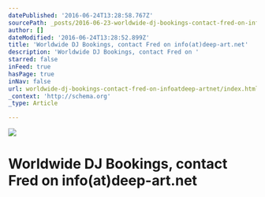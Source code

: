 ```yaml
---
datePublished: '2016-06-24T13:28:58.767Z'
sourcePath: _posts/2016-06-23-worldwide-dj-bookings-contact-fred-on-infoatdeep-artnet.md
author: []
dateModified: '2016-06-24T13:28:52.899Z'
title: 'Worldwide DJ Bookings, contact Fred on info(at)deep-art.net'
description: 'Worldwide DJ Bookings, contact Fred on '
starred: false
inFeed: true
hasPage: true
inNav: false
url: worldwide-dj-bookings-contact-fred-on-infoatdeep-artnet/index.html
_context: 'http://schema.org'
_type: Article

---
```

![](https://the-grid-user-content.s3-us-west-2.amazonaws.com/1d4564b9-cea6-4a45-b087-fa4529700de8.jpg)

# Worldwide DJ Bookings, contact Fred on **info(at)deep-art.net**